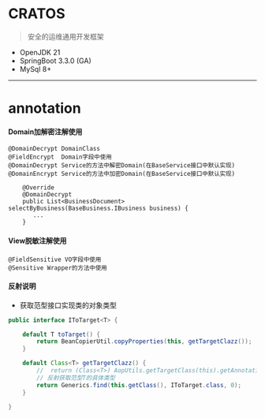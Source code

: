 # CRATOS
> 安全的运维通用开发框架

+ OpenJDK 21
+ SpringBoot 3.3.0 (GA)
+ MySql 8+

---
# annotation

#### Domain加解密注解使用
```
@DomainDecrypt DomainClass
@FieldEncrypt  Domain字段中使用
@DomainDecrypt Service的方法中解密Domain(在BaseService接口中默认实现)
@DomainEncrypt Service的方法中加密Domain(在BaseService接口中默认实现)
```

```
    @Override
    @DomainDecrypt
    public List<BusinessDocument> selectByBusiness(BaseBusiness.IBusiness business) {
       ...
    }
```

#### View脱敏注解使用
```
@FieldSensitive VO字段中使用
@Sensitive Wrapper的方法中使用
```


#### 反射说明

+ 获取范型接口实现类的对象类型
```Java
public interface IToTarget<T> {

    default T toTarget() {
        return BeanCopierUtil.copyProperties(this, getTargetClazz());
    }

    default Class<T> getTargetClazz() {
        //  return (Class<T>) AopUtils.getTargetClass(this).getAnnotation(TargetClazz.class).clazz();
        // 反射获取范型T的具体类型
        return Generics.find(this.getClass(), IToTarget.class, 0);
    }

}
```